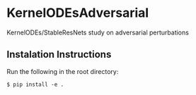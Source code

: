 # KernelODEsAdversarial
KernelODEs/StableResNets study on adversarial perturbations

## Instalation Instructions

Run the following in the root directory:

```
$ pip install -e . 
```
